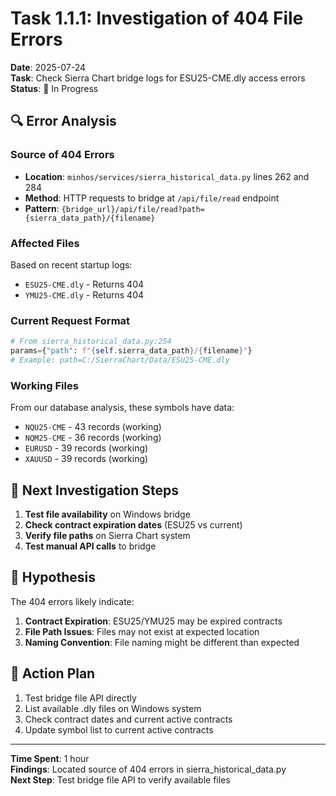# Task 1.1.1: Investigation of 404 File Errors

**Date**: 2025-07-24  
**Task**: Check Sierra Chart bridge logs for ESU25-CME.dly access errors  
**Status**: 🔄 In Progress

## 🔍 **Error Analysis**

### **Source of 404 Errors**
- **Location**: `minhos/services/sierra_historical_data.py` lines 262 and 284
- **Method**: HTTP requests to bridge at `/api/file/read` endpoint
- **Pattern**: `{bridge_url}/api/file/read?path={sierra_data_path}/{filename}`

### **Affected Files**
Based on recent startup logs:
- `ESU25-CME.dly` - Returns 404
- `YMU25-CME.dly` - Returns 404

### **Current Request Format**
```python
# From sierra_historical_data.py:254
params={"path": f"{self.sierra_data_path}/{filename}"}
# Example: path=C:/SierraChart/Data/ESU25-CME.dly
```

### **Working Files**
From our database analysis, these symbols have data:
- `NQU25-CME` - 43 records (working)
- `NQM25-CME` - 36 records (working)
- `EURUSD` - 39 records (working)  
- `XAUUSD` - 39 records (working)

## 🧪 **Next Investigation Steps**

1. **Test file availability** on Windows bridge
2. **Check contract expiration dates** (ESU25 vs current)
3. **Verify file paths** on Sierra Chart system
4. **Test manual API calls** to bridge

## 📝 **Hypothesis**

The 404 errors likely indicate:
1. **Contract Expiration**: ESU25/YMU25 may be expired contracts
2. **File Path Issues**: Files may not exist at expected location
3. **Naming Convention**: File naming might be different than expected

## 🎯 **Action Plan**

1. Test bridge file API directly
2. List available .dly files on Windows system
3. Check contract dates and current active contracts
4. Update symbol list to current active contracts

---

**Time Spent**: 1 hour  
**Findings**: Located source of 404 errors in sierra_historical_data.py  
**Next Step**: Test bridge file API to verify available files